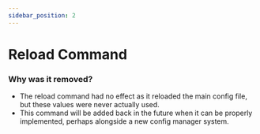 ```yaml
---
sidebar_position: 2
---
```


# Reload Command

### Why was it removed?
- The reload command had no effect as it reloaded the main config file, but these values were never actually used.
- This command will be added back in the future when it can be properly implemented, perhaps alongside a new config manager system.